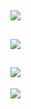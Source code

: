 ![](https://www.luffycity.com/data/knight/img/008.png)  
---------------
![](https://www.luffycity.com/data/knight/img/009.jpg)  
---------------
![](https://www.luffycity.com/data/knight/img/010.jpg)  
---------------
![](https://www.luffycity.com/data/knight/img/010-1.png)